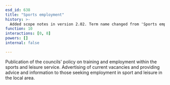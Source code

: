 ```yaml
---
esd_id: 638
title: "Sports employment"
history: >-
  Added scope notes in version 2.02. Term name changed from 'Sports employment' to 'Jobs - sports employment' in version 3.00.  Name changed to 'Sports employment' in version 4.00.
function: 10
interactions: [0, 8]
powers: []
internal: false

---
```


Publication of the councils' policy on training and employment within the sports and leisure service. Advertising of current vacancies and providing advice and information to those seeking employment in sport and leisure in the local area.

